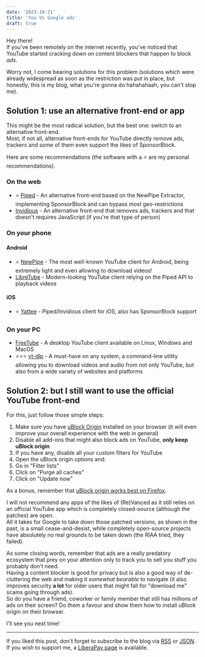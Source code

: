 ```yaml
---
date: '2023-10-21'
title: 'You Vs Google ads'
draft: true
---
```


Hey there!  
If you've been remotely on the internet recently, you've noticed that YouTube
started cracking down on content blockers that happen to block *ads*.

Worry not, I come bearing solutions for this problem (solutions which were
already widespread as soon as the restriction was put in place, but honestly,
this is my blog, what you're gonna do hahahahaah, you can't stop me).

## Solution 1: use an alternative front-end or app

This might be the most radical solution, but the best one: switch to an
alternative front-end.  
Most, if not all, alternative front-ends for YouTube directly remove ads,
trackers and some of them even support the likes of SponsorBlock.

Here are some recommendations (the software with a ⭐ are my personal
recommendations).

### On the web

- ⭐ [Piped](https://piped.video/trending) - An alternative front-end based on
the NewPipe Extractor, implementing SponsorBlock and can bypass *most*
geo-restrictions
- [Invidious](https://docs.invidious.io/instances/) - An alternative front-end
that removes ads, trackers and that doesn't requires JavaScript (if you're that
type of person)

### On your phone

#### Android

- ⭐ [NewPipe](https://newpipe.net/) - The most well-known YouTube client for
Android, being extremely light and even allowing to download videos!
- [LibreTube](https://libretube.dev/) - Modern-looking YouTube client relying
on the Piped API to playback videos 

#### iOS

- ⭐ [Yattee](https://github.com/yattee/yattee) - Piped/Invidious client for
iOS, also has SponsorBlock support

### On your PC

- [FreeTube](https://freetubeapp.io/) - A desktop YouTube client available on
Linux, Windows and MacOS
- ⭐⭐⭐ [yt-dlp](https://github.com/yt-dlp/yt-dlp) - A must-have on any system, a
command-line utility allowing you to download videos and audio from not only
YouTube, but also from a wide variety of websites and platforms

## Solution 2: but I still want to use the official YouTube front-end

For this, just follow those simple steps:
1. Make sure you have [uBlock Origin](https://github.com/gorhill/uBlock)
installed on your browser (it will even improve your overall experience with
the web in general)
2. Disable all add-ons that might also block ads on YouTube, **only keep
uBlock origin**
3. If you have any, disable all your custom filters for YouTube
4. Open the uBlock origin options and:
 1. Go in "Filter lists"
 2. Click on "Purge all caches"
 3. Click on "Update now"

As a bonus, remember that
[uBlock origin works best on Firefox](https://github.com/gorhill/uBlock/wiki/uBlock-Origin-works-best-on-Firefox).

I will not recommend any apps of the likes of (Re)Vanced as it still relies on
an official YouTube app which is completely closed-source (although the
patches) are open.  
All it takes for Google to take down those patched versions, as shown in the
past, is a small cease-and-desist, while completely open-source projects have
absolutely no real grounds to be taken down (the RIAA tried, they failed).

As some closing words, remember that ads are a really predatory ecosystem that
prey on your attention only to track you to sell you stuff you probably don't
need.  
Having a content blocker is good for privacy but is also a good way of
de-cluttering the web and making it *somewhat bearable* to navigate (it also
improves security **a lot** for older users that might fall for "download me"
scams going through ads).  
So do you have a friend, coworker or family member that still has millions of
ads on their screen? Do them a favour and show them how to install uBlock
origin on their browser.

I'll see you next time!

---

If you liked this post, don't forget to subscribe to the blog via [RSS](/blog/index.xml) or [JSON](/blog/index.json).  
If you wish to support me, a [LiberaPay page](https://liberapay.com/Jae) is available.
